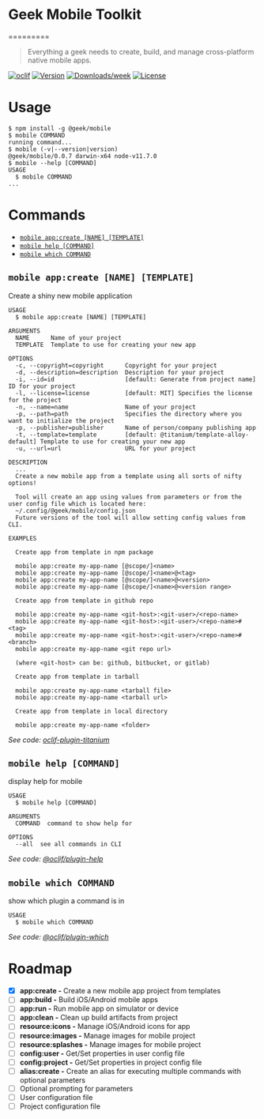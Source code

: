 # Geek Mobile Toolkit
=========
> Everything a geek needs to create, build, and manage cross-platform native mobile apps.


[![oclif](https://img.shields.io/badge/cli-oclif-brightgreen.svg)](https://oclif.io)
[![Version](https://img.shields.io/npm/v/@geek/mobile.svg)](https://npmjs.org/package/@geek/mobile)
[![Downloads/week](https://img.shields.io/npm/dw/@geek/mobile.svg)](https://npmjs.org/package/@geek/mobile)
[![License](https://img.shields.io/npm/l/@geek/mobile.svg)](https://github.com/brentonhouse/geek-mobile/blob/master/package.json)


# Usage
<!-- usage -->
```sh-session
$ npm install -g @geek/mobile
$ mobile COMMAND
running command...
$ mobile (-v|--version|version)
@geek/mobile/0.0.7 darwin-x64 node-v11.7.0
$ mobile --help [COMMAND]
USAGE
  $ mobile COMMAND
...
```
<!-- usagestop -->

# Commands
<!-- commands -->
* [`mobile app:create [NAME] [TEMPLATE]`](#mobile-appcreate-name-template)
* [`mobile help [COMMAND]`](#mobile-help-command)
* [`mobile which COMMAND`](#mobile-which-command)

## `mobile app:create [NAME] [TEMPLATE]`

Create a shiny new mobile application

```
USAGE
  $ mobile app:create [NAME] [TEMPLATE]

ARGUMENTS
  NAME      Name of your project
  TEMPLATE  Template to use for creating your new app

OPTIONS
  -c, --copyright=copyright      Copyright for your project
  -d, --description=description  Description for your project
  -i, --id=id                    [default: Generate from project name] ID for your project
  -l, --license=license          [default: MIT] Specifies the license for the project
  -n, --name=name                Name of your project
  -p, --path=path                Specifies the directory where you want to initialize the project
  -p, --publisher=publisher      Name of person/company publishing app
  -t, --template=template        [default: @titanium/template-alloy-default] Template to use for creating your new app
  -u, --url=url                  URL for your project

DESCRIPTION
  ...
  Create a new mobile app from a template using all sorts of nifty options!

  Tool will create an app using values from parameters or from the user config file which is located here:  
  ~/.config/@geek/mobile/config.json
  Future versions of the tool will allow setting config values from CLI.

EXAMPLES

  Create app from template in npm package

  mobile app:create my-app-name [@scope/]<name>
  mobile app:create my-app-name [@scope/]<name>@<tag>
  mobile app:create my-app-name [@scope/]<name>@<version>
  mobile app:create my-app-name [@scope/]<name>@<version range>

  Create app from template in github repo

  mobile app:create my-app-name <git-host>:<git-user>/<repo-name>
  mobile app:create my-app-name <git-host>:<git-user>/<repo-name>#<tag>
  mobile app:create my-app-name <git-host>:<git-user>/<repo-name>#<branch>
  mobile app:create my-app-name <git repo url>

  (where <git-host> can be: github, bitbucket, or gitlab)

  Create app from template in tarball

  mobile app:create my-app-name <tarball file>
  mobile app:create my-app-name <tarball url>

  Create app from template in local directory

  mobile app:create my-app-name <folder>
```

_See code: [oclif-plugin-titanium](https://github.com/brentonhouse/oclif-plugin-titanium/blob/v0.0.7/src/commands/app/create.js)_

## `mobile help [COMMAND]`

display help for mobile

```
USAGE
  $ mobile help [COMMAND]

ARGUMENTS
  COMMAND  command to show help for

OPTIONS
  --all  see all commands in CLI
```

_See code: [@oclif/plugin-help](https://github.com/oclif/plugin-help/blob/v2.1.4/src/commands/help.ts)_

## `mobile which COMMAND`

show which plugin a command is in

```
USAGE
  $ mobile which COMMAND
```

_See code: [@oclif/plugin-which](https://github.com/oclif/plugin-which/blob/v1.0.3/src/commands/which.ts)_
<!-- commandsstop -->

# Roadmap

- [x] **app:create -** Create a new mobile app project from templates
- [ ] **app:build -** Build iOS/Android mobile apps
- [ ] **app:run -** Run mobile app on simulator or device
- [ ] **app:clean -** Clean up build artifacts from project
- [ ] **resource:icons -** Manage iOS/Android icons for app
- [ ] **resource:images -** Manage images for mobile project
- [ ] **resource:splashes -** Manage images for mobile project
- [ ] **config:user -** Get/Set properties in user config file
- [ ] **config:project -** Get/Set properties in project config file
- [ ] **alias:create -** Create an alias for executing multiple commands with optional parameters
- [ ] Optional prompting for parameters
- [ ] User configuration file
- [ ] Project configuration file
